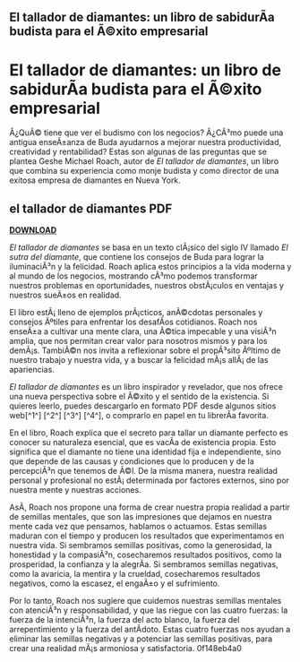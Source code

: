 ## El tallador de diamantes: un libro de sabidurÃ­a budista para el Ã©xito empresarial

  
# El tallador de diamantes: un libro de sabidurÃ­a budista para el Ã©xito empresarial
 
Â¿QuÃ© tiene que ver el budismo con los negocios? Â¿CÃ³mo puede una antigua enseÃ±anza de Buda ayudarnos a mejorar nuestra productividad, creatividad y rentabilidad? Estas son algunas de las preguntas que se plantea Geshe Michael Roach, autor de *El tallador de diamantes*, un libro que combina su experiencia como monje budista y como director de una exitosa empresa de diamantes en Nueva York.
 
## el tallador de diamantes PDF


[**DOWNLOAD**](https://www.google.com/url?q=https%3A%2F%2Fshurll.com%2F2tKIBp&sa=D&sntz=1&usg=AOvVaw0NfoY4hPsd-EK75oWDIapP)

 
*El tallador de diamantes* se basa en un texto clÃ¡sico del siglo IV llamado *El sutra del diamante*, que contiene los consejos de Buda para lograr la iluminaciÃ³n y la felicidad. Roach aplica estos principios a la vida moderna y al mundo de los negocios, mostrando cÃ³mo podemos transformar nuestros problemas en oportunidades, nuestros obstÃ¡culos en ventajas y nuestros sueÃ±os en realidad.
 
El libro estÃ¡ lleno de ejemplos prÃ¡cticos, anÃ©cdotas personales y consejos Ãºtiles para enfrentar los desafÃ­os cotidianos. Roach nos enseÃ±a a cultivar una mente clara, una Ã©tica impecable y una visiÃ³n amplia, que nos permitan crear valor para nosotros mismos y para los demÃ¡s. TambiÃ©n nos invita a reflexionar sobre el propÃ³sito Ãºltimo de nuestro trabajo y nuestra vida, y a buscar la felicidad mÃ¡s allÃ¡ de las apariencias.
 
*El tallador de diamantes* es un libro inspirador y revelador, que nos ofrece una nueva perspectiva sobre el Ã©xito y el sentido de la existencia. Si quieres leerlo, puedes descargarlo en formato PDF desde algunos sitios web[^1^] [^2^] [^3^] [^4^], o comprarlo en papel en tu librerÃ­a favorita.

En el libro, Roach explica que el secreto para tallar un diamante perfecto es conocer su naturaleza esencial, que es vacÃ­a de existencia propia. Esto significa que el diamante no tiene una identidad fija e independiente, sino que depende de las causas y condiciones que lo producen y de la percepciÃ³n que tenemos de Ã©l. De la misma manera, nuestra realidad personal y profesional no estÃ¡ determinada por factores externos, sino por nuestra mente y nuestras acciones.
 
AsÃ­, Roach nos propone una forma de crear nuestra propia realidad a partir de semillas mentales, que son las impresiones que dejamos en nuestra mente cada vez que pensamos, hablamos o actuamos. Estas semillas maduran con el tiempo y producen los resultados que experimentamos en nuestra vida. Si sembramos semillas positivas, como la generosidad, la honestidad y la compasiÃ³n, cosecharemos resultados positivos, como la prosperidad, la confianza y la alegrÃ­a. Si sembramos semillas negativas, como la avaricia, la mentira y la crueldad, cosecharemos resultados negativos, como la escasez, el engaÃ±o y el sufrimiento.
 
Por lo tanto, Roach nos sugiere que cuidemos nuestras semillas mentales con atenciÃ³n y responsabilidad, y que las riegue con las cuatro fuerzas: la fuerza de la intenciÃ³n, la fuerza del acto blanco, la fuerza del arrepentimiento y la fuerza del antÃ­doto. Estas cuatro fuerzas nos ayudan a eliminar las semillas negativas y a potenciar las semillas positivas, para crear una realidad mÃ¡s armoniosa y satisfactoria.
 0f148eb4a0
